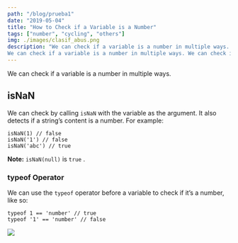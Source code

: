 ```yaml
---
path: "/blog/prueba1"
date: "2019-05-04"
title: "How to Check if a Variable is a Number"
tags: ["number", "cycling", "others"]
img: ./images/clasif_abus.png
description: "We can check if a variable is a number in multiple ways. We can check if a variable is a number in multiple ways.
We can check if a variable is a number in multiple ways. We can check if a variable is a number in multiple ways."
---
```

We can check if a variable is a number in multiple ways.
## isNaN
We can check by calling `isNaN` with the variable as the argument. It also detects if a string’s content is a number. For example:
```
isNaN(1) // false
isNaN('1') // false
isNaN('abc') // true
```
**Note:** `isNaN(null)` is `true` .
### typeof Operator
We can use the `typeof` operator before a variable to check if it’s a number, like so:
```
typeof 1 == 'number' // true
typeof '1' == 'number' // false
```
![](https://cdn-images-1.medium.com/max/800/1*3X6EiKc-njoRpCB1AWnv3Q.png)